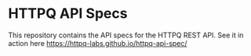 # HTTPQ API Specs

This repository contains the API specs for the HTTPQ REST API.
See it in action here <https://httpq-labs.github.io/httpq-api-spec/>
